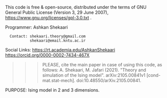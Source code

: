 This code is free & open-source, 
distributed under the terms of GNU General Public 
License (Version 3, 29 June 2007), 
https://www.gnu.org/licenses/gpl-3.0.txt .
  
   Programmer: Ashkan Shekaari

      Contact: shekaari.theory@gmail.com
               shekaari@email.kntu.ac.ir

 Social Links: https://rt.academia.edu/AshkanShekaari
               https://orcid.org/0000-0002-7434-467X
  
 >>> PLEASE, cite the main paper in case of using this code, as follows:
     A. Shekaari, M. Jafari (2021). "Theory and simulation of the Ising model". arXiv:2105.00841v1 [cond-mat.stat-mech]. doi:10.48550/arXiv.2105.00841.

 PURPOSE: Ising model in 2 and 3 dimensions.
